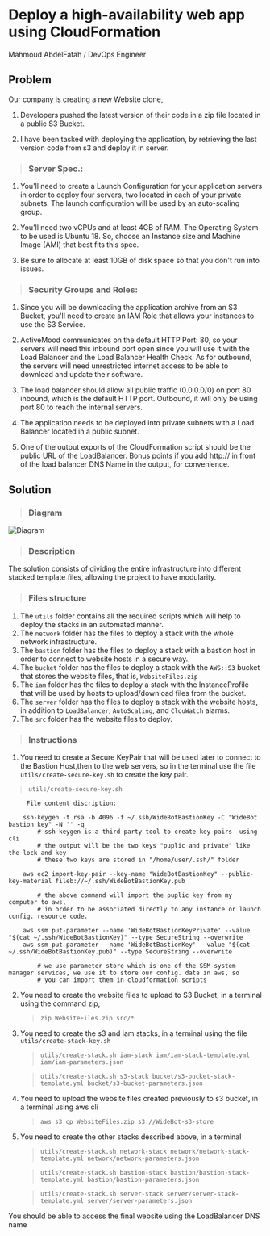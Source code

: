 # Deploy a high-availability web app using CloudFormation
Mahmoud AbdelFatah / DevOps Engineer


## Problem

Our company is creating a new Website clone,

1. Developers pushed the latest version of their code in a zip file located in a public S3 Bucket.

2. I have been tasked with deploying the application, by retrieving the last version code from s3 and deploy it in server.

 
> ### Server Spec.:

1. You'll need to create a Launch Configuration for your application servers in order to deploy four servers, two located in each of your private subnets. The launch configuration will be used by an auto-scaling group.

2. You'll need two vCPUs and at least 4GB of RAM. The Operating System to be used is Ubuntu 18. So, choose an Instance size and Machine Image (AMI) that best fits this spec.

3. Be sure to allocate at least 10GB of disk space so that you don't run into issues. 


> ### Security Groups and Roles:


1. Since you will be downloading the application archive from an S3 Bucket, you'll need to create an IAM Role that allows your instances to use the S3 Service.

2. ActiveMood communicates on the default HTTP Port: 80, so your servers will need this inbound port open since you will use it with the Load Balancer and the Load Balancer Health Check. As for outbound, the servers will need unrestricted internet access to be able to download and update their software.

3. The load balancer should allow all public traffic (0.0.0.0/0) on port 80 inbound, which is the default HTTP port. Outbound, it will only be using port 80 to reach the internal servers.

4. The application needs to be deployed into private subnets with a Load Balancer located in a public subnet.

5. One of the output exports of the CloudFormation script should be the public URL of the LoadBalancer. Bonus points if you add http:// in front of the load balancer DNS Name in the output, for convenience.



## Solution

> ### Diagram

![Diagram](/docs/Architecture-Diagram.png)

> ### Description

The solution consists of dividing the entire infrastructure into different stacked template files, allowing the project to have modularity.

> ### Files structure
1. The `utils` folder contains all the required scripts which will help to deploy the stacks in an automated manner.
2. The `network` folder has the files to deploy a stack with the whole network infrastructure.
3. The `bastion` folder has the files to deploy a stack with a bastion host in order to connect to website hosts in a secure way.
4. The `bucket` folder has the files to deploy a stack with the `AWS::S3` bucket that stores the website files, that is, `WebsiteFiles.zip`
5. The `iam` folder has the files to deploy a stack with the InstanceProfile that will be used by hosts to upload/download files from the bucket.
6. The `server` folder has the files to deploy a stack with the website hosts, in addition to `LoadBalancer`, `AutoScaling`, and `ClouWatch` alarms.
7. The `src` folder has the website files to deploy.



> ### Instructions

1. You need to create a Secure KeyPair that will be used later to connect to the Bastion Host,then to the web servers, so in the terminal use the file `utils/create-secure-key.sh` to create the key pair.
  
  > `utils/create-secure-key.sh`
	
	     File content discription:

		ssh-keygen -t rsa -b 4096 -f ~/.ssh/WideBotBastionKey -C "WideBot bastion key" -N '' -q
			# ssh-keygen is a third party tool to create key-pairs  using cli
			# the output will be the two keys "puplic and private" like the lock and key
			# these two keys are stored in "/home/user/.ssh/" folder

		aws ec2 import-key-pair --key-name "WideBotBastionKey" --public-key-material fileb://~/.ssh/WideBotBastionKey.pub

			# the above command will import the puplic key from my computer to aws, 
			# in order to be associated directly to any instance or launch config. resource code.

		aws ssm put-parameter --name 'WideBotBastionKeyPrivate' --value "$(cat ~/.ssh/WideBotBastionKey)" --type SecureString --overwrite
		aws ssm put-parameter --name 'WideBotBastionKey' --value "$(cat ~/.ssh/WideBotBastionKey.pub)" --type SecureString --overwrite

			# we use parameter store which is one of the SSM-system manager services, we use it to store our config. data in aws, so 
			# you can import them in cloudformation scripts

2. You need to create the website files to upload to S3 Bucket, in a terminal using the command zip, 
    > `zip WebsiteFiles.zip src/*`

3. You need to create the s3 and iam stacks, in a terminal using the file `utils/create-stack-key.sh` 
    > `utils/create-stack.sh iam-stack iam/iam-stack-template.yml iam/iam-parameters.json`
    
    > `utils/create-stack.sh s3-stack bucket/s3-bucket-stack-template.yml bucket/s3-bucket-parameters.json`

4. You need to upload the website files created previously to s3 bucket, in a terminal using aws cli
    > `aws s3 cp WebsiteFiles.zip s3://WideBot-s3-store`

5. You need to create the other stacks described above, in a terminal

    > `utils/create-stack.sh network-stack network/network-stack-template.yml network/network-parameters.json`
    
    > `utils/create-stack.sh bastion-stack bastion/bastion-stack-template.yml bastion/bastion-parameters.json`

    > `utils/create-stack.sh server-stack server/server-stack-template.yml server/server-parameters.json`

You should be able to access the final website using the LoadBalancer DNS name
